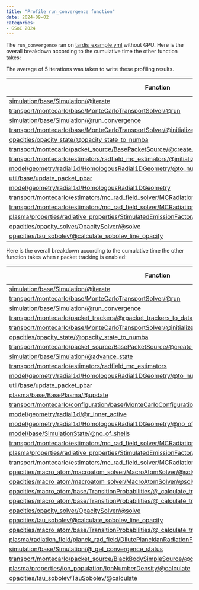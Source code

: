 ```yaml
---
title: "Profile run_convergence function"
date: 2024-09-02
categories:
- GSoC 2024
---
```


The `run_convergence` ran on [tardis_example.yml](https://raw.githubusercontent.com/tardis-sn/tardis/master/docs/tardis_example.yml) without GPU. Here is the overall breakdown according to the cumulative time the other function takes: 

The average of 5 iterations was taken to write these profiling results. 

|Function|Time (seconds)|Calls|
|--------|--------------|-----|
|[simulation/base/Simulation/@iterate](https://github.com/tardis-sn/tardis/blob/be4ec9a4f9423392bc1aa4a6f3316267faa70093/tardis/simulation/base.py#L449)|40.21|19|
|[transport/montecarlo/base/MonteCarloTransportSolver/@run](https://github.com/tardis-sn/tardis/blob/be4ec9a4f9423392bc1aa4a6f3316267faa70093/tardis/transport/montecarlo/base.py#L147)|33.61|3|
|[simulation/base/Simulation/@run_convergence](https://github.com/tardis-sn/tardis/blob/be4ec9a4f9423392bc1aa4a6f3316267faa70093/tardis/simulation/base.py#L524)|6.828|2/1|
|[transport/montecarlo/base/MonteCarloTransportSolver/@initialize_transport_state](https://github.com/tardis-sn/tardis/blob/be4ec9a4f9423392bc1aa4a6f3316267faa70093/tardis/transport/montecarlo/base.py#L97)|2.39|19|
|[opacities/opacity_state/@opacity_state_to_numba](https://github.com/tardis-sn/tardis/blob/be4ec9a4f9423392bc1aa4a6f3316267faa70093/tardis/opacities/opacity_state.py#L210)|2.082|19|
|[transport/montecarlo/packet_source/BasePacketSource/@create_packets](https://github.com/tardis-sn/tardis/blob/be4ec9a4f9423392bc1aa4a6f3316267faa70093/tardis/transport/montecarlo/packet_source.py#L59)|1.593|19|
|[transport/montecarlo/estimators/radfield_mc_estimators/@initialize_estimator_statistics](https://github.com/tardis-sn/tardis/blob/be4ec9a4f9423392bc1aa4a6f3316267faa70093/tardis/transport/montecarlo/estimators/radfield_mc_estimators.py#L7)|0.8161|19|
|[model/geometry/radial1d/HomologousRadial1DGeometry/@to_numba](https://github.com/tardis-sn/tardis/blob/be4ec9a4f9423392bc1aa4a6f3316267faa70093/tardis/model/geometry/radial1d.py#L169)|0.7462|19|
|[util/base/update_packet_pbar](https://github.com/tardis-sn/tardis/blob/be4ec9a4f9423392bc1aa4a6f3316267faa70093/tardis/util/base.py#L662)|0.6757|760000|
|[model/geometry/radial1d/HomologousRadial1DGeometry](https://github.com/tardis-sn/tardis/blob/be4ec9a4f9423392bc1aa4a6f3316267faa70093/tardis/model/geometry/radial1d.py#L128)|0.2599|95|
|[transport/montecarlo/estimators/mc_rad_field_solver/MCRadiationFieldPropertiesSolver/@solve](https://github.com/tardis-sn/tardis/blob/be4ec9a4f9423392bc1aa4a6f3316267faa70093/tardis/transport/montecarlo/estimators/mc_rad_field_solver.py#L30)|0.2326|19|
|[transport/montecarlo/estimators/mc_rad_field_solver/MCRadiationFieldPropertiesSolver/@estimate_jblues](https://github.com/tardis-sn/tardis/blob/be4ec9a4f9423392bc1aa4a6f3316267faa70093/tardis/transport/montecarlo/estimators/mc_rad_field_solver.py#L90)|0.1965|19|
|[plasma/properties/radiative_properties/StimulatedEmissionFactor/@calculate](https://github.com/tardis-sn/tardis/blob/be4ec9a4f9423392bc1aa4a6f3316267faa70093/tardis/plasma/properties/radiative_properties.py#L70)|0.1705|19|
|[opacities/opacity_solver/OpacitySolver/@solve](https://github.com/tardis-sn/tardis/blob/be4ec9a4f9423392bc1aa4a6f3316267faa70093/tardis/opacities/opacity_solver.py#L29)|0.1441|19|
|[opacities/tau_sobolev/@calculate_sobolev_line_opacity](https://github.com/tardis-sn/tardis/blob/be4ec9a4f9423392bc1aa4a6f3316267faa70093/tardis/opacities/tau_sobolev.py#L20)|0.1405|19|

Here is the overall breakdown according to the cumulative time the other function takes when r packet tracking is enabled:

| Function | Time (seconds) | Calls |
|----------|----------------|-------|
| [simulation/base/Simulation/@iterate](https://github.com/tardis-sn/tardis/blob/be4ec9a4f9423392bc1aa4a6f3316267faa70093/tardis/simulation/base.py#L449) | 65.11 | 19 |
| [transport/montecarlo/base/MonteCarloTransportSolver/@run](https://github.com/tardis-sn/tardis/blob/be4ec9a4f9423392bc1aa4a6f3316267faa70093/tardis/transport/montecarlo/base.py#L147) | 58.08 | 19 |
| [simulation/base/Simulation/@run_convergence](https://github.com/tardis-sn/tardis/blob/be4ec9a4f9423392bc1aa4a6f3316267faa70093/tardis/simulation/base.py#L524) | 23.3 | 2/1 |
| [transport/montecarlo/packet_trackers/@rpacket_trackers_to_dataframe](https://github.com/tardis-sn/tardis/blob/be4ec9a4f9423392bc1aa4a6f3316267faa70093/tardis/transport/montecarlo/packet_trackers.py#L166) | 16.64 | 19 |
| [transport/montecarlo/base/MonteCarloTransportSolver/@initialize_transport_state](https://github.com/tardis-sn/tardis/blob/be4ec9a4f9423392bc1aa4a6f3316267faa70093/tardis/transport/montecarlo/base.py#L97) | 2.446 | 19 |
| [opacities/opacity_state/@opacity_state_to_numba](https://github.com/tardis-sn/tardis/blob/be4ec9a4f9423392bc1aa4a6f3316267faa70093/tardis/opacities/opacity_state.py#L210) | 2.285 | 19 |
| [transport/montecarlo/packet_source/BasePacketSource/@create_packets](https://github.com/tardis-sn/tardis/blob/be4ec9a4f9423392bc1aa4a6f3316267faa70093/tardis/transport/montecarlo/packet_source.py#L59) | 1.595 | 19 |
| [simulation/base/Simulation/@advance_state](https://github.com/tardis-sn/tardis/blob/be4ec9a4f9423392bc1aa4a6f3316267faa70093/tardis/simulation/base.py#L274) | 1.264 | 19 |
| [transport/montecarlo/estimators/radfield_mc_estimators](https://github.com/tardis-sn/tardis/blob/be4ec9a4f9423392bc1aa4a6f3316267faa70093/tardis/transport/montecarlo/estimators/radfield_mc_estimators.py#L7) | 0.9259 | 19 |
| [model/geometry/radial1d/HomologousRadial1DGeometry/@to_numba](https://github.com/tardis-sn/tardis/blob/be4ec9a4f9423392bc1aa4a6f3316267faa70093/tardis/model/geometry/radial1d.py#L169) | 0.7514 | 19 |
| [util/base/update_packet_pbar](https://github.com/tardis-sn/tardis/blob/be4ec9a4f9423392bc1aa4a6f3316267faa70093/tardis/util/base.py#L662) | 0.6627 | 760000 |
| [plasma/base/BasePlasma/@update](https://github.com/tardis-sn/tardis/blob/be4ec9a4f9423392bc1aa4a6f3316267faa70093/tardis/plasma/base.py#L183) | 0.6491 | 19 |
| [transport/montecarlo/configuration/base/MonteCarloConfiguration/@configuration_initialize](https://github.com/tardis-sn/tardis/blob/be4ec9a4f9423392bc1aa4a6f3316267faa70093/tardis/transport/montecarlo/configuration/base.py#L53) | 0.4336 | 19 |
| [model/geometry/radial1d/@r_inner_active](https://github.com/tardis-sn/tardis/blob/be4ec9a4f9423392bc1aa4a6f3316267faa70093/tardis/model/geometry/radial1d.py#L128) | 0.2697 | 95 |
| [model/geometry/radial1d/HomologousRadial1DGeometry/@no_of_shells_active](https://github.com/tardis-sn/tardis/blob/be4ec9a4f9423392bc1aa4a6f3316267faa70093/tardis/model/geometry/radial1d.py#L166) | 0.2173 | 76 |
| [model/base/SimulationState/@no_of_shells](https://github.com/tardis-sn/tardis/blob/be4ec9a4f9423392bc1aa4a6f3316267faa70093/tardis/model/base.py#L270) | 0.2172 | 76 |
| [transport/montecarlo/estimators/mc_rad_field_solver/MCRadiationFieldPropertiesSolver/@solve](https://github.com/tardis-sn/tardis/blob/be4ec9a4f9423392bc1aa4a6f3316267faa70093/tardis/transport/montecarlo/estimators/mc_rad_field_solver.py#L30) | 0.2156 | 19 |
| [plasma/properties/radiative_properties/StimulatedEmissionFactor/@calculate](https://github.com/tardis-sn/tardis/blob/be4ec9a4f9423392bc1aa4a6f3316267faa70093/tardis/plasma/properties/radiative_properties.py#L70) | 0.1705 | 19 |
| [transport/montecarlo/estimators/mc_rad_field_solver/MCRadiationFieldPropertiesSolver/@estimate_jblues](https://github.com/tardis-sn/tardis/blob/be4ec9a4f9423392bc1aa4a6f3316267faa70093/tardis/transport/montecarlo/estimators/mc_rad_field_solver.py#L90) | 0.1776 | 19 |
| [opacities/macro_atom/macroatom_solver/MacroAtomSolver/@solve](https://github.com/tardis-sn/tardis/blob/be4ec9a4f9423392bc1aa4a6f3316267faa70093/tardis/opacities/macro_atom/macroatom_solver.py#L83) | 0.1759 | 19 |
| [opacities/macro_atom/macroatom_solver/MacroAtomSolver/@solve_transition_probabilities](https://github.com/tardis-sn/tardis/blob/be4ec9a4f9423392bc1aa4a6f3316267faa70093/tardis/opacities/macro_atom/macroatom_solver.py#L43) | 0.1747 | 19 |
| [opacities/macro_atom/base/TransitionProbabilities/@_calculate_transition_probabilities](https://github.com/tardis-sn/tardis/blob/be4ec9a4f9423392bc1aa4a6f3316267faa70093/tardis/opacities/macro_atom/base.py#L48) | 0.1714 | 19 |
| [opacities/macro_atom/base/TransitionProbabilities/@_calculate_transition_probability](https://github.com/tardis-sn/tardis/blob/be4ec9a4f9423392bc1aa4a6f3316267faa70093/tardis/opacities/macro_atom/base.py#L110) | 0.1682 | 19 |
| [opacities/opacity_solver/OpacitySolver/@solve](https://github.com/tardis-sn/tardis/blob/be4ec9a4f9423392bc1aa4a6f3316267faa70093/tardis/opacities/opacity_solver.py#L29) | 0.1634 | 19 |
| [opacities/tau_sobolev/@calculate_sobolev_line_opacity](https://github.com/tardis-sn/tardis/blob/be4ec9a4f9423392bc1aa4a6f3316267faa70093/tardis/opacities/tau_sobolev.py#L20) | 0.1608 | 19 |
| [opacities/macro_atom/base/TransitionProbabilities/@_calculate_transition_probability](https://github.com/tardis-sn/tardis/blob/be4ec9a4f9423392bc1aa4a6f3316267faa70093/tardis/opacities/macro_atom/base.py#L284) | 0.1286 | 19 |
| [plasma/radiation_field/planck_rad_field/DilutePlanckianRadiationField/@calculate_mean_intensity](https://github.com/tardis-sn/tardis/blob/be4ec9a4f9423392bc1aa4a6f3316267faa70093/tardis/plasma/radiation_field/planck_rad_field.py#L58) | 0.1253 | 38 |
| [simulation/base/Simulation/@_get_convergence_status](https://github.com/tardis-sn/tardis/blob/be4ec9a4f9423392bc1aa4a6f3316267faa70093/tardis/simulation/base.py#L238) | 0.1151 | 19 |
| [transport/montecarlo/packet_source/BlackBodySimpleSource/@create_packet_nus](https://github.com/tardis-sn/tardis/blob/be4ec9a4f9423392bc1aa4a6f3316267faa70093/tardis/transport/montecarlo/packet_source.py#L184) | 0.112 | 19 |
| [plasma/properties/ion_population/IonNumberDensity/@calculate](https://github.com/tardis-sn/tardis/blob/be4ec9a4f9423392bc1aa4a6f3316267faa70093/tardis/plasma/properties/ion_population.py#L338) | 0.1109 | 19 |
| [opacities/tau_sobolev/TauSobolev/@calculate](https://github.com/tardis-sn/tardis/blob/be4ec9a4f9423392bc1aa4a6f3316267faa70093/tardis/opacities/tau_sobolev.py#L104) | 0.0953 | 19 |